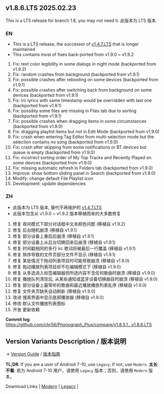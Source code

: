 ## **v1.8.6.LTS 2025.02.23**

This is a LTS release for branch 1.8, you may not need it.
此版本为 LTS 版本.

### EN

- This is a LTS release, the successor of [v1.4.7.LTS](https://github.com/chr56/Phonograph_Plus/releases/tag/v1.4.7.LTS) that is longer maintained
- This contains most of fixes back-ported from v1.9.0 ~ v1.9.2


1. Fix: text color legibility in some dialogs in night mode (backported from v1.9.2)
2. Fix: random crashes from background (backported from v1.9.1)
3. Fix: possible crashes after rebooting on some devices (backported from v1.9.1)
4. Fix: possible crashes after switching back from background on some devices (backported from v1.9.1)
5. Fix: lrc lyrics with same timestamp would be overridden with last one (backported from v1.9.1)
6. Fix: possibly some files are missing in Files tab due to sorting (backported from v1.9.1)
7. Fix: possible crashes when dragging items in some circumstances (backported from v1.9.0)
8. Fix: dragging playlist items but not in Edit Mode (backported from v1.9.0)
9. Fix: crash when entering Tag Editor from multi-selection mode but the selection contains no song (backported from v1.9.0)
10. Fix: crash after skipping from some notifications or BT devices but queue is empty (backported from v1.9.0)
11. Fix: incorrect sorting order of My Top Tracks and Recently Played on some devices (backported from v1.9.0)
12. Fix: missing automatic refresh in Folders tab (backported from v1.9.0)
13. Improve: show bottom sliding panel in Search (backported from v1.9.0)
14. Modify: change default File Playlist icon
15. Development: update dependencies


### ZH

- 此版本为 LTS 版本, 替代不再维护的 [v1.4.7.LTS](https://github.com/chr56/Phonograph_Plus/releases/tag/v1.4.7.LTS)
- 此版本包含从 v1.9.0 ~ v1.9.2 版本移植而来的大多数修复

1. 修复 夜间模式下部分对话框中文本颜色问题 (移植自 v1.9.2)
2. 修复 后台随机崩溃 (移植自 v1.9.1)
3. 修复 部分设备上重启后崩溃 (移植自 v1.9.1)
4. 修复 部分设备上从后台切换回来后崩溃 (移植自 v1.9.1)
5. 修复 时间戳相同的多行 lrc 歌词将被最后一行覆盖 (移植自 v1.9.1)
6. 修复 排序导致的文件页部分文件不显示 (移植自 v1.9.1)
7. 修复 某些情况下拖动列表项目时可能导致崩溃 (移植自 v1.9.0)
8. 修复 拖动播放列表项目却不在编辑模式下 (移植自 v1.9.0)
9. 修复 从多选进入标签编辑器但所选内容不含任何歌曲时崩溃 (移植自 v1.9.0)
10. 修复 播放队列清空后, 从某些通知或蓝牙设备切换曲目时崩溃 (移植自 v1.9.0)
11. 修复 部分设备上最常听的歌曲和最近播放播放列表乱序 (移植自 v1.9.0)
12. 修复 文件夹页缺失自动刷新 (移植自 v1.9.0)
13. 改进 搜索界面中显示底部播放器 (移植自 v1.9.0)
14. 修改 默认文件播放列表图标
15. 开发 更新依赖



**Commit log**: https://github.com/chr56/Phonograph_Plus/compare/v1.8.5.1...v1.8.6.LTS

## Version Variants Description / 版本说明

-> [Version Guide](docs/Version_Guide.md) / [版本指南](docs/Version_Guide_ZH.md)

**TL;DR**: If you are a user of Android 7-10, use `Legacy`; If not, use `Modern`.
**太长不看**: 若为 Android 7-10 用户，请使用 `Legacy` 版本；否则，请使用 `Modern` 版本。

Download Links | [Modern](https://github.com/chr56/Phonograph_Plus/releases/download/v1.8.6.LTS/PhonographPlus_1.8.6.LTS_ModernStableRelease.apk) | [Legacy](https://github.com/chr56/Phonograph_Plus/releases/download/v1.8.6.LTS/PhonographPlus_1.8.6.LTS_LegacyStableRelease.apk) |